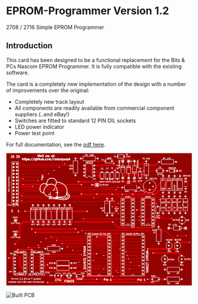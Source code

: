 # EPROM-Programmer Version 1.2

2708 / 2716 Simple EPROM Programmer

## Introduction

This card has been designed to be a functional replacement for the Bits & PCs Nascom EPROM Programmer.  It is fully compatible with the existing software.

The card is a completely new implementation of the design with a number of improvements over the original:

*	Completely new track layout
*	All components are readily available from commercial component suppliers (..and eBay!)
*	Switches are fitted to standard 12 PIN DIL sockets
*	LED power indicator
*	Power test point

For full documentation, see the [pdf here](EPROM_Programmer.pdf).  

 ![PCB From JLCPCB](pcb.png)

  ![Built PCB](built_pcb.png)
